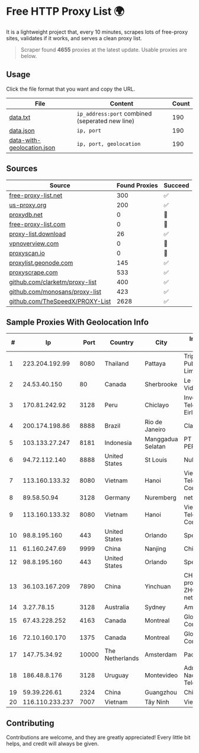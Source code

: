 
# Free HTTP Proxy List 🌍

It is a lightweight project that, every 10 minutes, scrapes lots of free-proxy sites, validates if it works, and serves a clean proxy list.


> Scraper found **4655** proxies at the latest update. Usable proxies are below.

## Usage

Click the file format that you want and copy the URL.


|File|Content|Count|
|----|-------|-----|
|[data.txt](https://raw.githubusercontent.com/themiralay/Proxy-List-World/master/data.txt)|`ip_address:port` combined (seperated new line)|190|
|[data.json](https://raw.githubusercontent.com/themiralay/Proxy-List-World/master/data.json)|`ip, port`|190|
|[data-with-geolocation.json](https://raw.githubusercontent.com/themiralay/Proxy-List-World/master/data-with-geolocation.json)|`ip, port, geolocation`|190|

## Sources

|Source|Found Proxies|Succeed|
|------|-------------|-------|
|[free-proxy-list.net](https://free-proxy-list.net)|300|✅|
|[us-proxy.org](https://www.us-proxy.org)|200|✅|
|[proxydb.net](http://proxydb.net)|0|🚫|
|[free-proxy-list.com](https://free-proxy-list.com/?page=&port=&type%5B%5D=http&type%5B%5D=https&up_time=0&search=Search)|0|🚫|
|[proxy-list.download](https://www.proxy-list.download/HTTP)|26|✅|
|[vpnoverview.com](https://vpnoverview.com/privacy/anonymous-browsing/free-proxy-servers)|0|🚫|
|[proxyscan.io](https://www.proxyscan.io)|0|🚫|
|[proxylist.geonode.com](https://proxylist.geonode.com/api/proxy-list?limit=300&page=1&sort_by=lastChecked&sort_type=desc&protocols=http,https)|145|✅|
|[proxyscrape.com](https://api.proxyscrape.com/v2/?request=displayproxies&protocol=http&timeout=10000&country=all&ssl=all&anonymity=all)|533|✅|
|[github.com/clarketm/proxy-list](https://raw.githubusercontent.com/clarketm/proxy-list/master/proxy-list-raw.txt)|400|✅|
|[github.com/monosans/proxy-list](https://raw.githubusercontent.com/monosans/proxy-list/main/proxies/http.txt)|423|✅|
|[github.com/TheSpeedX/PROXY-List](https://raw.githubusercontent.com/TheSpeedX/PROXY-List/master/http.txt)|2628|✅|


## Sample Proxies With Geolocation Info

|#|Ip|Port|Country|City|Internet Service Provider|
|-|--|----|-------|----|-------------------------|
|1|223.204.192.99|8080|Thailand|Pattaya|Triple T Broadband Public Company Limited|
|2|24.53.40.150|80|Canada|Sherbrooke|Le Groupe Videotron Ltee|
|3|170.81.242.92|3128|Peru|Chiclayo|Inventa Telecomunicaciones Eirl|
|4|200.174.198.86|8888|Brazil|Rio de Janeiro|Claro S.A|
|5|103.133.27.247|8181|Indonesia|Manggadua Selatan|PT PHATRIA INTI PERSADA|
|6|94.72.112.140|8888|United States|St Louis|Nubes, LLC|
|7|113.160.133.32|8080|Vietnam|Hanoi|VietNam Post and Telecom Corporation|
|8|89.58.50.94|3128|Germany|Nuremberg|netcup GmbH|
|9|113.160.133.32|8080|Vietnam|Hanoi|VietNam Post and Telecom Corporation|
|10|98.8.195.160|443|United States|Orlando|Spectrum|
|11|61.160.247.69|9999|China|Nanjing|China Telecom|
|12|98.8.195.160|443|United States|Orlando|Spectrum|
|13|36.103.167.209|7890|China|Yinchuan|CHINANET NINGXIA province ZHONGWEI IDC network|
|14|3.27.78.15|3128|Australia|Sydney|Amazon.com, Inc.|
|15|67.43.228.252|4163|Canada|Montreal|GloboTech Communications|
|16|72.10.160.170|1375|Canada|Montreal|GloboTech Communications|
|17|147.75.34.92|10000|The Netherlands|Amsterdam|Packet Host, Inc.|
|18|186.48.8.176|3128|Uruguay|Montevideo|Administracion Nacional de Telecomunicaciones|
|19|59.39.226.61|2324|China|Guangzhou|Chinanet|
|20|116.110.233.237|7007|Vietnam|Tây Ninh|Viettel Corporation|



## Contributing

Contributions are welcome, and they are greatly appreciated! Every
little bit helps, and credit will always be given.


